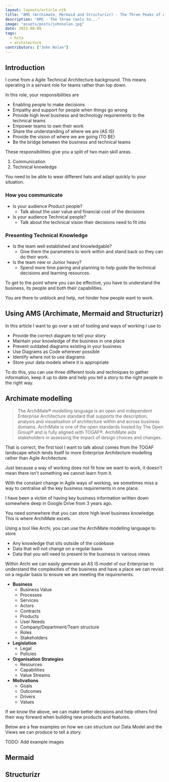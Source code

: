 ```yaml
---
layout: layouts/article.njk
title: "AMS (Archimate, Mermaid and Structurizr) - The Three Peaks of Architecture"
description: "AMS - The three tools to..."
image: "assets/posts/johnnolan.jpg"
date: 2023-08-09
tags: 
  - hcta
  - architecture
contributors: ["John Nolan"]
---
```


## Introduction

I come from a Agile Technical Architecture background. This means operating in a servant role for teams rather than top down.

In this role, your responsibilities are

- Enabling people to make decisions
- Empathy and support for people when things go wrong
- Provide high level business and technology requirements to the technical teams
- Empower teams to own their work
- Share the understanding of where we are (AS IS)
- Provide the vision of where we are going (TO BE)
- Be the bridge between the business and technical teams

These responsibilities give you a split of two main skill areas.

1. Communication
2. Technical knowledge

You need to be able to wear different hats and adapt quickly to your situation.

### How you communicate

- Is your audience Product people?
  - Talk about the user value and financial cost of the decisions
- Is your audience Technical people?
  - Talk about the technical vision their decisions need to fit into

### Presenting Technical Knowledge

- Is the team well established and knowledgable?
  - Give them the parameters to work within and stand back so they can do their work.
- Is the team new or Junior heavy?
  - Spend more time pairing and planning to help guide the technical decisions and learning resources.

To get to the point where you can be effective, you have to understand the business, its people and both their capabilities.

You are there to unblock and help, not hinder how people want to work.

## Using AMS (Archimate, Mermaid and Structurizr)

In this article I want to go over a set of tooling and ways of working I use to

- Provide the correct diagram to tell your story
- Maintain your knowledge of the business in one place
- Prevent outdated diagrams existing in your business
- Use Diagrams as Code wherever possible
- Identify where not to use diagrams
- Store your data models where it is appropriate


To do this, you can use three different tools and techniques to gather information, keep it up to date and help you tell a story to the right people in the right way.


## Archimate modelling

> The ArchiMate® modelling language is an open and independent Enterprise Architecture standard that supports the description, analysis and visualisation of architecture within and across business domains. ArchiMate is one of the open standards hosted by The Open Group® and is fully aligned with TOGAF®. ArchiMate aids stakeholders in assessing the impact of design choices and changes.

That is correct, the first tool I want to talk about comes from the TOGAF landscape which lends itself to more Enterprise Architecture modelling rather than Agile Architecture.

Just because a way of working does not fit how we want to work, it doesn't mean there isn't something we cannot learn from it.

With the constant change in Agile ways of working, we sometimes miss a way to centralise all the key business requirements in one place.

I have been a victim of having key business information written down somewhere deep in Google Drive from 3 years ago.

You need somewhere that you can store high level business knowledge. This is where ArchiMate excels.

Using a tool like Archi, you can use the ArchiMate modelling language to store

- Any knowledge that sits outside of the codebase
- Data that will not change on a regular basis
- Data that you will need to present to the business in various views

Within Archi we can easily generate an AS IS model of our Enterprise to understand the complexities of the business and have a place we can revisit on a regular basis to ensure we are meeting the requirements.

- **Business**
  - Business Value
  - Processes
  - Services
  - Actors
  - Contracts
  - Products
  - User Needs
  - Company/Department/Team structure
  - Roles
  - Stakeholders
- **Legislation**
  - Legal
  - Policies
- **Organisation Strategies**
  - Resources
  - Capabilities
  - Value Streams
- **Motivations**
  - Goals
  - Outcomes
  - Drivers
  - Values

If we know the above, we can make better decisions and help others find their way forward when building new products and features.

Below are a few examples on how we can structure our Data Model and the Views we can produce to tell a story.

TODO: Add example images


## Mermaid



## Structurizr

